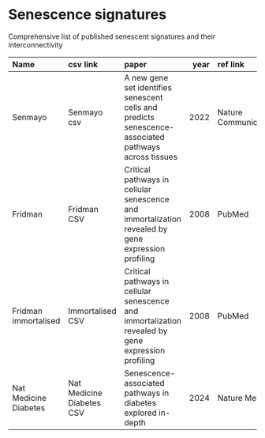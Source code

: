 # Senescence signatures

Comprehensive list of published senescent signatures and their interconnectivity

<!-- START_TABLE -->
| Name                  | csv link                  | paper                                                                                                |   year | ref link              |
|:----------------------|:--------------------------|:-----------------------------------------------------------------------------------------------------|-------:|:----------------------|
| Senmayo               | Senmayo csv               | A new gene set identifies senescent cells and predicts senescence-associated pathways across tissues |   2022 | Nature Communications |
| Fridman               | Fridman CSV               | Critical pathways in cellular senescence and immortalization revealed by gene expression profiling   |   2008 | PubMed                |
| Fridman immortalised  | Immortalised CSV          | Critical pathways in cellular senescence and immortalization revealed by gene expression profiling   |   2008 | PubMed                |
| Nat Medicine Diabetes | Nat Medicine Diabetes CSV | Senescence-associated pathways in diabetes explored in-depth                                         |   2024 | Nature Medicine       |
<!-- END_TABLE -->
